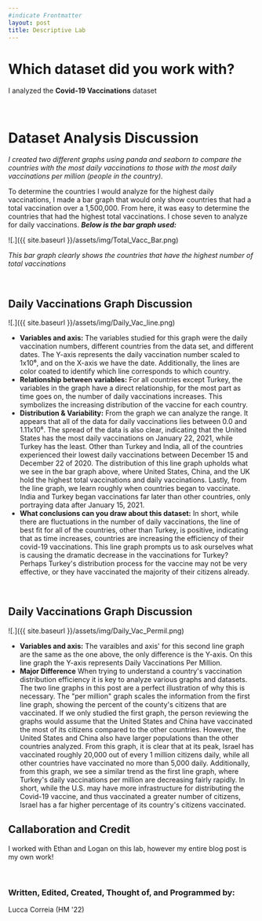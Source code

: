 ```yaml
--- 
#indicate Frontmatter
layout: post
title: Descriptive Lab
---
```


# Which dataset did you work with?

I analyzed the **Covid-19 Vaccinations** dataset 

<br>

# Dataset Analysis Discussion
*I created two different graphs using panda and seaborn to compare the countries with the most daily vaccinations to those with the most daily vaccinations per million (people in the country).*

To determine the countries I would analyze for the highest daily vaccinations, I made a bar graph that would only show countries that had a total vaccination over a 1,500,000. From here, it was easy to determine the countries that had the highest total vaccinations. I chose seven  to analyze for daily vaccinations. ***Below is the bar graph used:***


![.]({{ site.baseurl }}/assets/img/Total_Vacc_Bar.png)

*This bar graph clearly shows the countries that have the highest number of total vaccinations*

<br>

## Daily Vaccinations Graph Discussion
![.]({{ site.baseurl }}/assets/img/Daily_Vac_line.png)
- **Variables and axis:** The variables studied for this graph were the daily vaccination numbers, different countries from the data set, and different dates. The Y-axis represents the daily vaccination number scaled to 1x10⁶, and on the X-axis we have the date. Additionally, the lines are color coated to identify which line corresponds to which country.
- **Relationship between variables:** For all countries except Turkey, the variables in the graph have a direct relationship, for the most part as time goes on, the number of daily vaccinations increases. This symbolizes the increasing distribution of the vaccine for each country. 
- **Distribution & Variability:** From the graph we can analyze the range. It appears that all of the data for daily vaccinations lies between 0.0 and 1.11x10⁶. The spread of the data is also clear, indicating that the United States has the most daily vaccinations on January 22, 2021, while Turkey has the least. Other than Turkey and India, all of the countries experienced their lowest daily vaccinations between December 15 and December 22 of 2020. The distribution of this line graph upholds what we see in the bar graph above, where United States, China, and the UK hold the highest total vaccinations and daily vaccinations. Lastly, from the line graph, we learn roughly when countries began to vaccinate. India and Turkey began vaccinations far later than other countries, only portraying data after January 15, 2021.
- **What conclusions can you draw about this dataset:** In short, while there are fluctuations in the number of daily vaccinations, the line of best fit for all of the countries, other than Turkey, is positive, indicating that as time increases, countries are increasing the efficiency of their covid-19 vaccinations. This line graph prompts us to ask ourselves what is causing the dramatic decrease in the vaccinations for Turkey? Perhaps Turkey's distribution process for the vaccine may not be very effective, or they have vaccinated the majority of their citizens already.

<br>

## Daily Vaccinations Graph Discussion
![.]({{ site.baseurl }}/assets/img/Daily_Vac_Permil.png)
- **Variables and axis:** The varaibles and axis' for this second line graph are the same as the one above, the only difference is the Y-axis. On this line graph the Y-axis represents Daily Vaccinations Per Million. 
- **Major Difference** When trying to understand a country's vaccination distribution efficiency it is key to analyze various graphs and datasets. The two line graphs in this post are a perfect illustration of why this is necessary. The "per million" graph scales the information from the first line graph, showing the percent of the county's citizens that are vaccinated. If we only studied the first graph, the person reviewing the graphs would assume that the United States and China have vaccinated the most of its citizens compared to the other countries. However, the United States and China also have larger populations than the other countries analyzed. From this graph, it is clear that at its peak, Israel has vaccinated roughly 20,000 out of every 1 million citizens daily, while all other countries have vaccinated no more than 5,000 daily. Additionally, from this graph, we see a similar trend as the first line graph, where Turkey's daily vaccinations per million are decreasing fairly rapidly. In short, while the U.S. may have more infrastructure for distributing the Covid-19 vaccine, and thus vaccinated a greater number of citizens, Israel has a far higher percentage of its country's citizens vaccinated.   

## Callaboration and Credit
I worked with Ethan and Logan on this lab, however my entire blog post is my own work!

<br>

### Written, Edited, Created, Thought of, and Programmed by: 
Lucca Correia (HM '22)  